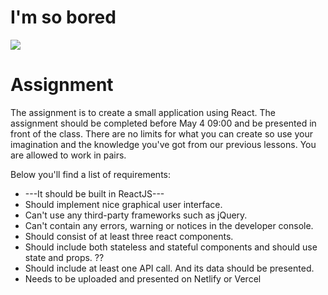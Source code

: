 # I'm so bored

<img src="https://media.giphy.com/media/dT7LBdAZP1Rh6/giphy.gif">

# Assignment
The assignment is to create a small application using React. The assignment should be completed before May 4 09:00 and be presented in front of the class. There are no limits for what you can create so use your imagination and the knowledge you've got from our previous lessons. You are allowed to work in pairs.

Below you'll find a list of requirements:

- ---It should be built in ReactJS---
- Should implement nice graphical user interface.
- Can't use any third-party frameworks such as jQuery.
- Can't contain any errors, warning or notices in the developer console.
- Should consist of at least three react components.
- Should include both stateless and stateful components and should use state and props. ??
- Should include at least one API call. And its data should be presented.
- Needs to be uploaded and presented on Netlify or Vercel
